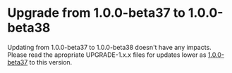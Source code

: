 # Upgrade from 1.0.0-beta37 to 1.0.0-beta38

Updating from 1.0.0-beta37 to 1.0.0-beta38 doesn't have any impacts. Please read the apropriate UPGRADE-1.x.x files for updates lower as [1.0.0-beta37](UPGRADE-1.0.0-beta37.md) to this version.